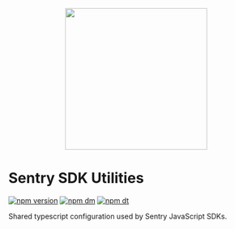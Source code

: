 <p align="center">
    <img src="https://sentry-brand.storage.googleapis.com/sentry-logo-black.png" width="280">
    <br />
</p>

# Sentry SDK Utilities

[![npm version](https://img.shields.io/npm/v/@sentry/utils.svg)](https://www.npmjs.com/package/@sentry/utils)
[![npm dm](https://img.shields.io/npm/dm/@sentry/utils.svg)](https://www.npmjs.com/package/@sentry/utils)
[![npm dt](https://img.shields.io/npm/dt/@sentry/utils.svg)](https://www.npmjs.com/package/@sentry/utils)

Shared typescript configuration used by Sentry JavaScript SDKs.
